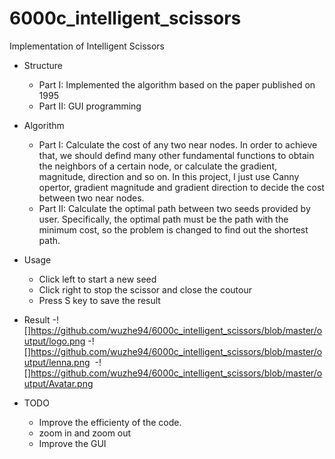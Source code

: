 # 6000c_intelligent_scissors
Implementation of Intelligent Scissors

- Structure
  - Part I: Implemented the algorithm based on the paper published on 1995
  - Part II: GUI programming

- Algorithm
  - Part I: Calculate the cost of any two near nodes. In order to achieve that, we should defind many other fundamental functions to obtain the neighbors of a certain node, or calculate the gradient, magnitude, direction and so on. In this project, I just use Canny opertor, gradient magnitude and gradient direction to decide the cost between two near nodes.
  - Part II: Calculate the optimal path between two seeds provided by user. Specifically, the optimal path must be the path with the minimum cost, so the problem is changed to find out the shortest path.

- Usage
  - Click left to start a new seed
  - Click right to stop the scissor and close the coutour
  - Press S key to save the result

- Result
  -![]https://github.com/wuzhe94/6000c_intelligent_scissors/blob/master/output/logo.png
  -![]https://github.com/wuzhe94/6000c_intelligent_scissors/blob/master/output/lenna.png
  -![]https://github.com/wuzhe94/6000c_intelligent_scissors/blob/master/output/Avatar.png

- TODO
  - Improve the efficienty of the code.
  - zoom in and zoom out
  - Improve the GUI
